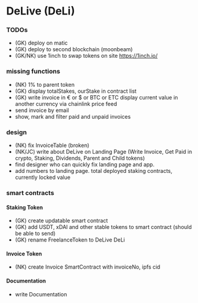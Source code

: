 # DeLive (DeLi)

### TODOs
- (GK) deploy on matic 
- (GK) deploy to second blockchain (moonbeam)
- (GK/NK) use 1inch to swap tokens on site https://1inch.io/

### missing functions
- (NK) 1% to parent token   
- (GK) display totalStakes, ourStake in contract list
- (GK)  write invoice in € or $ or BTC or ETC display current value in another currency via chainlink price feed 
- send invoice by email
- show, mark and filter paid and unpaid invoices 

### design
- (NK) fix InvoiceTable (broken)
- (NK/JC) write about DeLive on Landing Page (Write Invoice, Get Paid in crypto, Staking, Dividends, Parent and Child tokens)
- find designer who can quickly fix landing page and app.
- add numbers to landing page. total deployed staking contracts, currently locked value

### smart contracts
#### Staking Token
- (GK) create updatable smart contract
- (GK) add USDT, xDAI and other stable tokens to smart contract (should be able to send)
- (GK) rename FreelanceToken to DeLive DeLi

#### Invoice Token
- (NK) create Invoice SmartContract with invoiceNo, ipfs cid

#### Documentation
- write Documentation